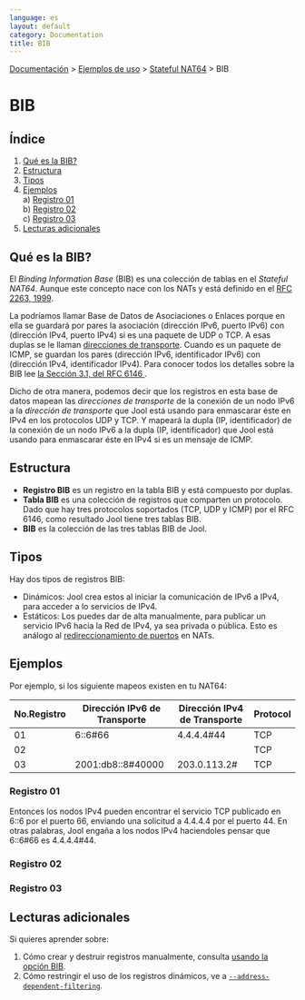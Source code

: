 ```yaml
---
language: es
layout: default
category: Documentation
title: BIB
---
```


[Documentación](documentation.html) > [Ejemplos de uso](documentation.html#ejemplos-de-uso) > [Stateful NAT64](run-nat64.html) > BIB

# BIB

## Índice

1. [Qué es la BIB?](#qu-es-la-bib)
2. [Estructura](#estructura)
3. [Tipos](#tipos)
4. [Ejemplos](#ejemplos)<br />
	a) [Registro 01](#registro-01)<br />
	b) [Registro 02](#registro-02)<br />
	c) [Registro 03](#registro-03)
5. [Lecturas adicionales](#lecturas-adicionales)

## Qué es la BIB?

El _Binding Information Base_ (BIB) es una colección de tablas en el *Stateful NAT64*. Aunque este concepto nace con los NATs y está definido en el [RFC 2263, 1999](https://tools.ietf.org/html/rfc2663). 

La podríamos llamar Base de Datos de Asociaciones o Enlaces porque en ella se guardará por pares la asociación (dirección IPv6, puerto IPv6) con  (dirección IPv4, puerto IPv4) si es una paquete de UDP o TCP. A esas duplas se le llaman [direcciones de transporte](http://tools.ietf.org/html/rfc6146#section-1.2). Cuando es un paquete de ICMP, se guardan los pares (dirección IPv6, identificador IPv6) con  (dirección IPv4, identificador IPv4). Para conocer todos los detalles sobre la BIB lee [la Sección 3.1, del RFC 6146 ](http://tools.ietf.org/html/rfc6146#section-3.1).

Dicho de otra manera, podemos decir que los registros en esta base de datos mapean las _direcciones de transporte_ de la conexión de un nodo IPv6 a la _dirección de transporte_ que Jool está usando para enmascarar éste en IPv4 en los protocolos UDP y TCP. Y mapeará la dupla (IP, identificador) de la conexión de un nodo IPv6 a la dupla (IP, identificador)  que Jool está usando para enmascarar éste en IPv4 si es un mensaje de ICMP.

## Estructura

* **Registro BIB** es un registro en la tabla BIB y está compuesto por duplas.
* **Tabla BIB** es una colección de registros que comparten un protocolo. Dado que hay tres protocolos soportados (TCP, UDP y ICMP) por el RFC 6146, como resultado Jool tiene tres tablas BIB.
* **BIB** es la colección de las tres tablas BIB de Jool.

## Tipos

Hay dos tipos de registros BIB:

* Dinámicos: Jool crea estos al iniciar la comunicación de IPv6 a IPv4, para acceder a lo servicios de IPv4.
* Estáticos: Los puedes dar de alta manualmente, para publicar un servicio IPv6 hacia la Red de IPv4, ya sea privada o pública. Esto es análogo al [redireccionamiento de puertos](http://es.wikipedia.org/wiki/Redirecci%C3%B3n_de_puertos) en NATs.

## Ejemplos

Por ejemplo, si los siguiente mapeos existen en tu NAT64:

| No.Registro| Dirección IPv6 de Transporte | Dirección IPv4 de Transporte | Protocol |
|----------- |------------------------------|------------------------------|----------|
|    01      | 6::6#66                      | 4.4.4.4#44                   | TCP      |
|    02      |            |                              | TCP      |
|    03      | 2001:db8::8#40000            | 203.0.113.2#                 | TCP      |


### Registro 01

Entonces los nodos IPv4 pueden encontrar el servicio TCP publicado en 6::6 por el puerto 66, enviando una solicitud a 4.4.4.4 por el puerto 44. En otras palabras, Jool engaña a los nodos IPv4 haciendoles pensar que 6::6#66 es 4.4.4.4#44.

### Registro 02

### Registro 03

## Lecturas adicionales

Si quieres aprender sobre:

1. Cómo crear y destruir registros manualmente, consulta [usando la opción BIB](usr-flags-bib.html).
2. Cómo restringir el uso de los registros dinámicos, ve a [`--address-dependent-filtering`](usr-flags-global.html#address-dependent-filtering).

